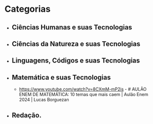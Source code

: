 
# Categorias

- ## Ciências Humanas e suas Tecnologias
- ## Ciências da Natureza e suas Tecnologias
- ## Linguagens, Códigos e suas Tecnologias
- ## Matemática e suas Tecnologias
	* https://www.youtube.com/watch?v=8CXmM-mP2is - # AULÃO ENEM DE MATEMÁTICA: 10 temas que mais caem | Aulão Enem 2024 | Lucas Borguezan
	 
	
- ## Redação.


